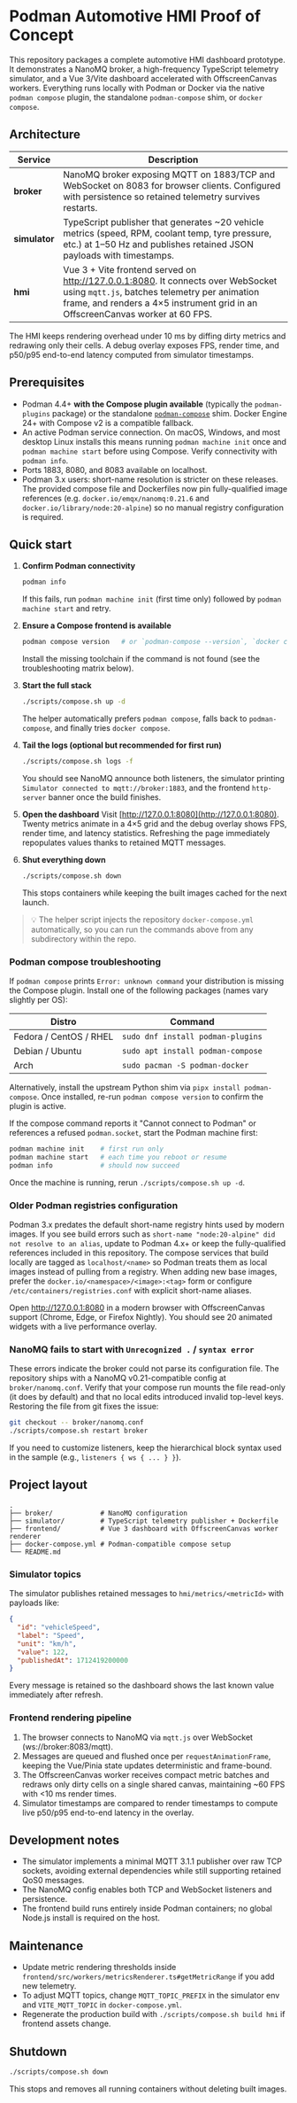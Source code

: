 # Podman Automotive HMI Proof of Concept

This repository packages a complete automotive HMI dashboard prototype. It demonstrates a NanoMQ broker, a high-frequency TypeScript telemetry simulator, and a Vue 3/Vite dashboard accelerated with OffscreenCanvas workers. Everything runs locally with Podman or Docker via the native `podman compose` plugin, the standalone `podman-compose` shim, or `docker compose`.

## Architecture

| Service | Description |
| --- | --- |
| **broker** | NanoMQ broker exposing MQTT on 1883/TCP and WebSocket on 8083 for browser clients. Configured with persistence so retained telemetry survives restarts. |
| **simulator** | TypeScript publisher that generates ~20 vehicle metrics (speed, RPM, coolant temp, tyre pressure, etc.) at 1–50 Hz and publishes retained JSON payloads with timestamps. |
| **hmi** | Vue 3 + Vite frontend served on http://127.0.0.1:8080. It connects over WebSocket using `mqtt.js`, batches telemetry per animation frame, and renders a 4×5 instrument grid in an OffscreenCanvas worker at 60 FPS. |

The HMI keeps rendering overhead under 10 ms by diffing dirty metrics and redrawing only their cells. A debug overlay exposes FPS, render time, and p50/p95 end-to-end latency computed from simulator timestamps.

## Prerequisites

- Podman 4.4+ **with the Compose plugin available** (typically the `podman-plugins` package) or the standalone [`podman-compose`](https://github.com/containers/podman-compose) shim. Docker Engine 24+ with Compose v2 is a compatible fallback.
- An active Podman service connection. On macOS, Windows, and most desktop Linux installs this means running `podman machine init` once and `podman machine start` before using Compose. Verify connectivity with `podman info`.
- Ports 1883, 8080, and 8083 available on localhost.
- Podman 3.x users: short-name resolution is stricter on these releases. The provided compose file and Dockerfiles now pin fully-qualified image references (e.g. `docker.io/emqx/nanomq:0.21.6` and `docker.io/library/node:20-alpine`) so no manual registry configuration is required.

## Quick start

1. **Confirm Podman connectivity**
   ```bash
   podman info
   ```
   If this fails, run `podman machine init` (first time only) followed by `podman machine start` and retry.

2. **Ensure a Compose frontend is available**
   ```bash
   podman compose version   # or `podman-compose --version`, `docker compose version`
   ```
   Install the missing toolchain if the command is not found (see the troubleshooting matrix below).

3. **Start the full stack**
   ```bash
   ./scripts/compose.sh up -d
   ```
   The helper automatically prefers `podman compose`, falls back to `podman-compose`, and finally tries `docker compose`.

4. **Tail the logs (optional but recommended for first run)**
   ```bash
   ./scripts/compose.sh logs -f
   ```
   You should see NanoMQ announce both listeners, the simulator printing `Simulator connected to mqtt://broker:1883`, and the frontend `http-server` banner once the build finishes.

5. **Open the dashboard**
   Visit [http://127.0.0.1:8080](http://127.0.0.1:8080). Twenty metrics animate in a 4×5 grid and the debug overlay shows FPS, render time, and latency statistics. Refreshing the page immediately repopulates values thanks to retained MQTT messages.

6. **Shut everything down**
   ```bash
   ./scripts/compose.sh down
   ```
   This stops containers while keeping the built images cached for the next launch.

> 💡 The helper script injects the repository `docker-compose.yml` automatically, so you can run the commands above from any subdirectory within the repo.

### Podman compose troubleshooting

If `podman compose` prints `Error: unknown command` your distribution is missing the Compose plugin. Install one of the following packages (names vary slightly per OS):

| Distro | Command |
| --- | --- |
| Fedora / CentOS / RHEL | `sudo dnf install podman-plugins` |
| Debian / Ubuntu | `sudo apt install podman-compose` |
| Arch | `sudo pacman -S podman-docker` |

Alternatively, install the upstream Python shim via `pipx install podman-compose`. Once installed, re-run `podman compose version` to confirm the plugin is active.

If the compose command reports it "Cannot connect to Podman" or references a refused `podman.socket`, start the Podman machine first:

```bash
podman machine init    # first run only
podman machine start   # each time you reboot or resume
podman info            # should now succeed
```

Once the machine is running, rerun `./scripts/compose.sh up -d`.

### Older Podman registries configuration

Podman 3.x predates the default short-name registry hints used by modern images. If you see build errors such as `short-name "node:20-alpine" did not resolve to an alias`, update to Podman 4.x+ or keep the fully-qualified references included in this repository. The compose services that build locally are tagged as `localhost/<name>` so Podman treats them as local images instead of pulling from a registry. When adding new base images, prefer the `docker.io/<namespace>/<image>:<tag>` form or configure `/etc/containers/registries.conf` with explicit short-name aliases.

Open http://127.0.0.1:8080 in a modern browser with OffscreenCanvas support (Chrome, Edge, or Firefox Nightly). You should see 20 animated widgets with a live performance overlay.

### NanoMQ fails to start with `Unrecognized .` / `syntax error`

These errors indicate the broker could not parse its configuration file. The repository ships with a NanoMQ v0.21-compatible config at `broker/nanomq.conf`. Verify that your compose run mounts the file read-only (it does by default) and that no local edits introduced invalid top-level keys. Restoring the file from git fixes the issue:

```bash
git checkout -- broker/nanomq.conf
./scripts/compose.sh restart broker
```

If you need to customize listeners, keep the hierarchical block syntax used in the sample (e.g., `listeners { ws { ... } }`).

## Project layout

```
.
├── broker/            # NanoMQ configuration
├── simulator/         # TypeScript telemetry publisher + Dockerfile
├── frontend/          # Vue 3 dashboard with OffscreenCanvas worker renderer
├── docker-compose.yml # Podman-compatible compose setup
└── README.md
```

### Simulator topics

The simulator publishes retained messages to `hmi/metrics/<metricId>` with payloads like:

```json
{
  "id": "vehicleSpeed",
  "label": "Speed",
  "unit": "km/h",
  "value": 122,
  "publishedAt": 1712419200000
}
```

Every message is retained so the dashboard shows the last known value immediately after refresh.

### Frontend rendering pipeline

1. The browser connects to NanoMQ via `mqtt.js` over WebSocket (ws://broker:8083/mqtt).
2. Messages are queued and flushed once per `requestAnimationFrame`, keeping the Vue/Pinia state updates deterministic and frame-bound.
3. The OffscreenCanvas worker receives compact metric batches and redraws only dirty cells on a single shared canvas, maintaining ~60 FPS with <10 ms render times.
4. Simulator timestamps are compared to render timestamps to compute live p50/p95 end-to-end latency in the overlay.

## Development notes

- The simulator implements a minimal MQTT 3.1.1 publisher over raw TCP sockets, avoiding external dependencies while still supporting retained QoS0 messages.
- The NanoMQ config enables both TCP and WebSocket listeners and persistence.
- The frontend build runs entirely inside Podman containers; no global Node.js install is required on the host.

## Maintenance

- Update metric rendering thresholds inside `frontend/src/workers/metricsRenderer.ts#getMetricRange` if you add new telemetry.
- To adjust MQTT topics, change `MQTT_TOPIC_PREFIX` in the simulator env and `VITE_MQTT_TOPIC` in `docker-compose.yml`.
- Regenerate the production build with `./scripts/compose.sh build hmi` if frontend assets change.

## Shutdown

```bash
./scripts/compose.sh down
```

This stops and removes all running containers without deleting built images.
